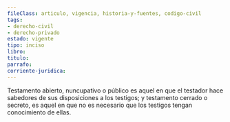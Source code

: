 ```yaml
---
fileClass: articulo, vigencia, historia-y-fuentes, codigo-civil
tags:
- derecho-civil
- derecho-privado
estado: vigente
tipo: inciso
libro:
titulo:
parrafo:
corriente-juridica:
---
```

Testamento abierto, nuncupativo o público es aquel en que el testador hace sabedores de sus disposiciones a los testigos; y testamento cerrado o secreto, es aquel en que no es necesario que los testigos tengan conocimiento de ellas.